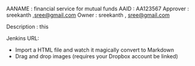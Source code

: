 AANAME : financial service for mutual funds
AAID  :  AA123567
Approver : sreekanth ,sree@gmail.com
Owner  : sreekanth , sree@gmail.com

Description : this

Jenkins URL:


  - Import a HTML file and watch it magically convert to Markdown
  - Drag and drop images (requires your Dropbox account be linked)
